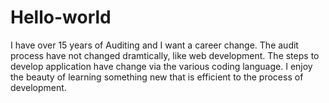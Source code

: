 # Hello-world

I have over 15 years of Auditing and I want a career change.  The audit process have not changed dramtically, like web development.  The steps to develop application have change via the various coding language.  I enjoy the beauty of learning something new that is efficient to the process of development.  
